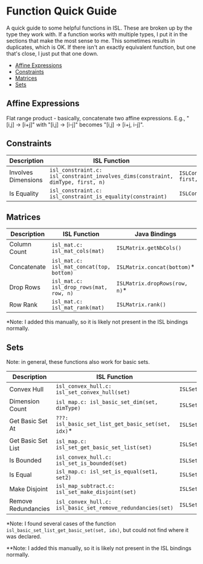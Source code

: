 # Function Quick Guide
A quick guide to some helpful functions in ISL.
These are broken up by the type they work with.
If a function works with multiple types, I put it in the sections that make the most sense to me.
This sometimes results in duplicates, which is OK.
If there isn't an exactly equivalent function, but one that's close,
I just put that one down.

* [Affine Expressions](#affine-expressions)
* [Constraints](#constraints)
* [Matrices](#matrices)
* [Sets](#sets)

## Affine Expressions
Flat range product - basically, concatenate two affine expressions. E.g., "\[i,j] -> \[i+j]" with "\[i,j] -> \[i-j]" becomes "\[i,j] -> \[i+j, i-j]".

## Constraints

| Description         | ISL Function                                                                    | Java Bindings                                   | ISLPy Bindings                                        |
| ------------------- | ------------------------------------------------------------------------------- | ----------------------------------------------- | ----------------------------------------------------- |
| Involves Dimensions | `isl_constraint.c: isl_constraint_involves_dims(constraint, dimType, first, n)` | `ISLConstraint.involvesDims(dimtype, first, n)` | [`Constraint.involves_dims(dim_type, first, n)`][1.1] |
| Is Equality         | `isl_constraint.c: isl_constraint_is_equality(constraint)`                      | `ISLConstraint.isEquality()`                    | [`Constraint.is_equality()`][1.2]                     |

[1.1]: https://documen.tician.de/islpy/ref_fundamental.html#islpy.Constraint.involves_dims
[1.2]: https://documen.tician.de/islpy/ref_fundamental.html#islpy.Constraint.is_equality

## Matrices

| Description  | ISL Function                             | Java Bindings                 | ISLPy Bindings                 |
| ------------ | ---------------------------------------- | ----------------------------- | ------------------------------ |
| Column Count | `isl_mat.c: isl_mat_cols(mat)`           | `ISLMatrix.getNbCols()`       | [`Mat.cols()`][2.1]            |
| Concatenate  | `isl_mat.c: isl_mat_concat(top, bottom)` | `ISLMatrix.concat(bottom)`*   | [`Mat.concat(bottom)`][2.2]    |
| Drop Rows    | `isl_mat.c: isl_drop_rows(mat, row, n)`  | `ISLMatrix.dropRows(row, n)`* | [`Mat.drop_rows(row, n)`][2.3] |
| Row Rank     | `isl_mat.c: isl_mat_rank(mat)`           | `ISLMatrix.rank()`            | [`Mat.rank()`][2.4]            |

*Note: I added this manually, so it is likely not present in the ISL bindings normally.

[2.1]: https://documen.tician.de/islpy/ref_fundamental.html#islpy.Mat.cols
[2.2]: https://documen.tician.de/islpy/ref_fundamental.html#islpy.Mat.concat
[2.3]: https://documen.tician.de/islpy/ref_fundamental.html#islpy.Mat.drop_rows
[2.4]: https://documen.tician.de/islpy/ref_fundamental.html#islpy.Mat.rank

## Sets
Note: in general, these functions also work for basic sets.

| Description         | ISL Function                                                | Java Bindings                 | ISLPy Bindings                     |
| ------------------- | ----------------------------------------------------------- | ----------------------------- | ---------------------------------- |
| Convex Hull         | `isl_convex_hull.c: isl_set_convex_hull(set)`               | `ISLSet.convexHull()`         | [`Set.convex_hull()`][3.1]         |
| Dimension Count     | `isl_map.c: isl_basic_set_dim(set, dimType)`                | `ISLSet.dim(dimType)`         | [`Set.dim(dim_type)`][3.2]         |
| Get Basic Set At    | `???: isl_basic_set_list_get_basic_set(set, idx)`*          | `ISLSet.getBasicSetAt(index)` | [`Set.get_basic_sets()`][3.3]      |
| Get Basic Set List  | `isl_map.c: isl_set_get_basic_set_list(set)`                | `ISLSet.getBasicSets()`       | [`Set.get_basic_set_list()`][3.4]  |
| Is Bounded          | `isl_convex_hull.c: isl_set_is_bounded(set)`                | `ISLSet.isBounded()`**        | [`Set.is_bounded()`][3.5]          |
| Is Equal            | `isl_map.c: isl_set_is_equal(set1, set2)`                   | `ISLSet.isEqual(set)`         | [`Set.is_equal(set)`][3.6]         |
| Make Disjoint       | `isl_map_subtract.c: isl_set_make_disjoint(set)`            | `ISLSet.makeDisjoint()`       | [`Set.make_disjoint()`][3.7]       |
| Remove Redundancies | `isl_convex_hull.c: isl_basic_set_remove_redundancies(set)` | `ISLSet.removeReduncancies()` | [`Set.remove_redundancies()`][3.8] |

*Note: I found several cases of the function `isl_basic_set_list_get_basic_set(set, idx)`, but could not find where it was declared.

**Note: I added this manually, so it is likely not present in the ISL bindings normally.

[3.1]: https://documen.tician.de/islpy/ref_set.html#islpy.Set.convex_hull
[3.2]: https://documen.tician.de/islpy/ref_fundamental.html#islpy.Space.dim
[3.3]: https://documen.tician.de/islpy/ref_set.html#islpy.Set.get_basic_sets
[3.4]: https://documen.tician.de/islpy/ref_set.html#islpy.Set.get_basic_set_list
[3.5]: https://documen.tician.de/islpy/ref_set.html#islpy.Set.is_bounded
[3.6]: https://documen.tician.de/islpy/ref_set.html#islpy.Set.is_equal
[3.7]: https://documen.tician.de/islpy/ref_set.html#islpy.Set.make_disjoint
[3.8]: https://documen.tician.de/islpy/ref_set.html#islpy.Set.remove_redundancies
